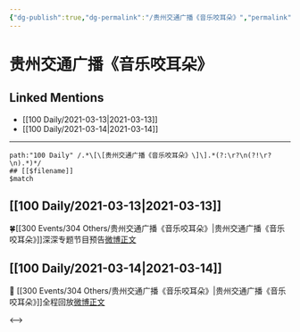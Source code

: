 ```yaml
---
{"dg-publish":true,"dg-permalink":"/贵州交通广播《音乐咬耳朵》","permalink":"/贵州交通广播《音乐咬耳朵》/","created":"2023-04-09T14:58:34.000+08:00","updated":"2023-04-10T17:16:39.000+08:00"}
---
```


# 贵州交通广播《音乐咬耳朵》

## Linked Mentions
- [[100 Daily/2021-03-13\|2021-03-13]]
- [[100 Daily/2021-03-14\|2021-03-14]]


---

```expander
path:"100 Daily" /.*\[\[贵州交通广播《音乐咬耳朵》\]\].*(?:\r?\n(?!\r?\n).*)*/
## [[$filename]]
$match
```
## [[100 Daily/2021-03-13\|2021-03-13]]
🍀[[300 Events/304 Others/贵州交通广播《音乐咬耳朵》\|贵州交通广播《音乐咬耳朵》]]深深专题节目预告[微博正文](https://m.weibo.cn/6466290670/4614301958538603)

## [[100 Daily/2021-03-14\|2021-03-14]]
💫 [[300 Events/304 Others/贵州交通广播《音乐咬耳朵》\|贵州交通广播《音乐咬耳朵》]]全程回放[微博正文](https://weibo.com/detail/4614797415158684)

<-->